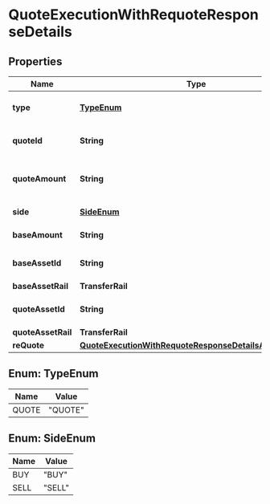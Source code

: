 

# QuoteExecutionWithRequoteResponseDetails


## Properties

| Name | Type | Description | Notes |
|------------ | ------------- | ------------- | -------------|
|**type** | [**TypeEnum**](#TypeEnum) | Order type for quote orders |  |
|**quoteId** | **String** | Quote ID for quote orders |  |
|**quoteAmount** | **String** | Quote amount for quote orders |  |
|**side** | [**SideEnum**](#SideEnum) | Side of the order |  |
|**baseAmount** | **String** | Amount to convert |  |
|**baseAssetId** | **String** | Source asset identifier |  |
|**baseAssetRail** | **TransferRail** |  |  [optional] |
|**quoteAssetId** | **String** | Target asset identifier |  |
|**quoteAssetRail** | **TransferRail** |  |  [optional] |
|**reQuote** | [**QuoteExecutionWithRequoteResponseDetailsAllOfReQuote**](QuoteExecutionWithRequoteResponseDetailsAllOfReQuote.md) |  |  [optional] |



## Enum: TypeEnum

| Name | Value |
|---- | -----|
| QUOTE | &quot;QUOTE&quot; |



## Enum: SideEnum

| Name | Value |
|---- | -----|
| BUY | &quot;BUY&quot; |
| SELL | &quot;SELL&quot; |



